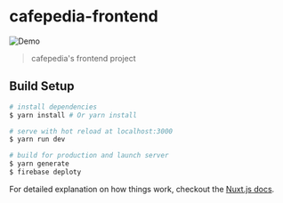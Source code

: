 # cafepedia-frontend

![Demo](https://raw.githubusercontent.com/wiki/hatsu38/cafepedia-frontend/img/cafepedia-readme.gif)

> cafepedia's frontend project

## Build Setup

``` bash
# install dependencies
$ yarn install # Or yarn install

# serve with hot reload at localhost:3000
$ yarn run dev

# build for production and launch server
$ yarn generate
$ firebase deploty
```

For detailed explanation on how things work, checkout the [Nuxt.js docs](https://github.com/nuxt/nuxt.js).

